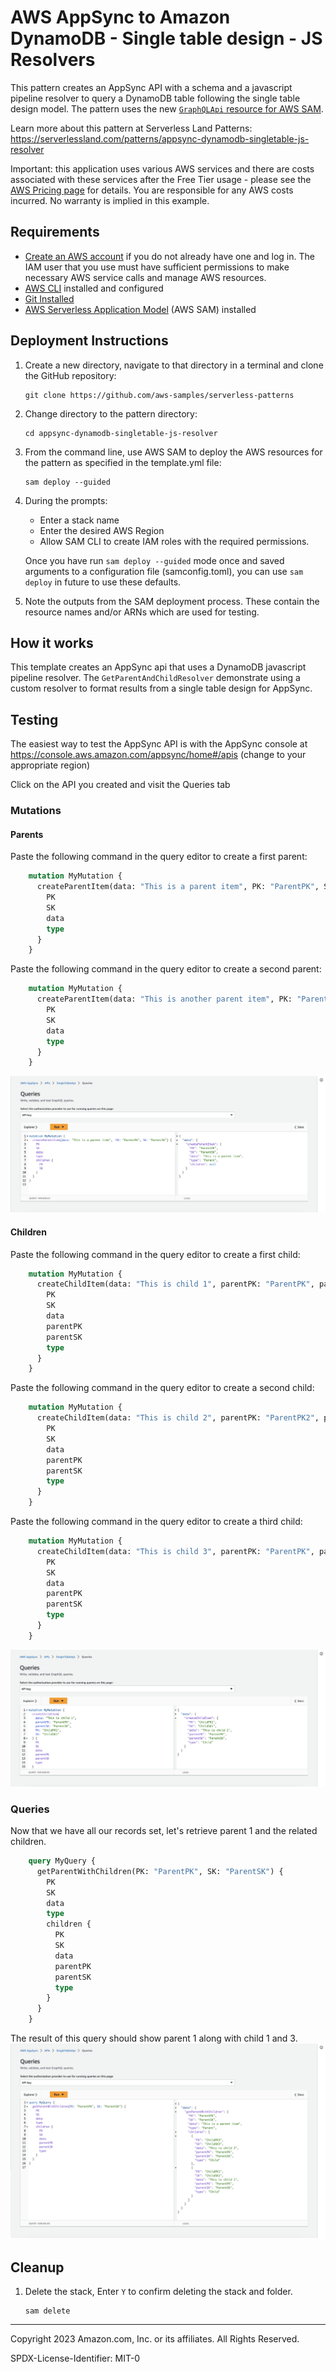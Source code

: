 # AWS AppSync to Amazon DynamoDB - Single table design - JS Resolvers

This pattern creates an AppSync API with a schema and a javascript pipeline resolver to query a DynamoDB table following the single table design model. The pattern uses the new [`GraphQLApi` resource for AWS SAM](https://docs.aws.amazon.com/serverless-application-model/latest/developerguide/sam-resource-graphqlapi.html).

Learn more about this pattern at Serverless Land Patterns: https://serverlessland.com/patterns/appsync-dynamodb-singletable-js-resolver

Important: this application uses various AWS services and there are costs associated with these services after the Free Tier usage - please see the [AWS Pricing page](https://aws.amazon.com/pricing/) for details. You are responsible for any AWS costs incurred. No warranty is implied in this example.

## Requirements

* [Create an AWS account](https://portal.aws.amazon.com/gp/aws/developer/registration/index.html) if you do not already have one and log in. The IAM user that you use must have sufficient permissions to make necessary AWS service calls and manage AWS resources.
* [AWS CLI](https://docs.aws.amazon.com/cli/latest/userguide/install-cliv2.html) installed and configured
* [Git Installed](https://git-scm.com/book/en/v2/Getting-Started-Installing-Git)
* [AWS Serverless Application Model](https://docs.aws.amazon.com/serverless-application-model/latest/developerguide/serverless-sam-cli-install.html) (AWS SAM) installed

## Deployment Instructions

1. Create a new directory, navigate to that directory in a terminal and clone the GitHub repository:
    ``` 
    git clone https://github.com/aws-samples/serverless-patterns
    ```
1. Change directory to the pattern directory:
    ```
    cd appsync-dynamodb-singletable-js-resolver
    ```
1. From the command line, use AWS SAM to deploy the AWS resources for the pattern as specified in the template.yml file:
    ```
    sam deploy --guided
    ```
1. During the prompts:
    * Enter a stack name
    * Enter the desired AWS Region
    * Allow SAM CLI to create IAM roles with the required permissions.

    Once you have run `sam deploy --guided` mode once and saved arguments to a configuration file (samconfig.toml), you can use `sam deploy` in future to use these defaults.

1. Note the outputs from the SAM deployment process. These contain the resource names and/or ARNs which are used for testing.

## How it works

This template creates an AppSync api that uses a DynamoDB javascript pipeline resolver. The `GetParentAndChildResolver` demonstrate using a custom resolver to format results from a single table design for AppSync.

## Testing

The easiest way to test the AppSync API is with the AppSync console at https://console.aws.amazon.com/appsync/home#/apis (change to your appropriate region)

Click on the API you created and visit the Queries tab

### Mutations

#### Parents
Paste the following command in the query editor to create a first parent:
```graphql
    mutation MyMutation {
      createParentItem(data: "This is a parent item", PK: "ParentPK", SK: "ParentSK") {
        PK
        SK
        data
        type
      }
    }
```
Paste the following command in the query editor to create a second parent:
```graphql
    mutation MyMutation {
      createParentItem(data: "This is another parent item", PK: "ParentPK2", SK: "ParentSK2") {
        PK
        SK
        data
        type
      }
    }
```
![mutation-parents](./images/mutation-create-parent-item.png)


#### Children
Paste the following command in the query editor to create a first child:
```graphql
    mutation MyMutation {
      createChildItem(data: "This is child 1", parentPK: "ParentPK", parentSK: "ParentSK", PK: "ChildPK1", SK: "ChildSK1") {
        PK
        SK
        data
        parentPK
        parentSK
        type
      }
    }
```
Paste the following command in the query editor to create a second child:
```graphql
    mutation MyMutation {
      createChildItem(data: "This is child 2", parentPK: "ParentPK2", parentSK: "ParentSK2", PK: "ChildPK2", SK: "ChildSK2") {
        PK
        SK
        data
        parentPK
        parentSK
        type
      }
    }
```
Paste the following command in the query editor to create a third child:
```graphql
    mutation MyMutation {
      createChildItem(data: "This is child 3", parentPK: "ParentPK", parentSK: "ParentSK", PK: "ChildPK3", SK: "ChildSK3") {
        PK
        SK
        data
        parentPK
        parentSK
        type
      }
    }
```
![mutation-children](./images/mutation-create-child-item.png)

### Queries
Now that we have all our records set, let's retrieve parent 1 and the related children.
```graphql
    query MyQuery {
      getParentWithChildren(PK: "ParentPK", SK: "ParentSK") {
        PK
        SK
        data
        type
        children {
          PK
          SK
          data
          parentPK
          parentSK
          type
        }
      }
    }
```
The result of this query should show parent 1 along with child 1 and 3.
![query](./images/query-get-parent-with-children.png)

## Cleanup
 
1. Delete the stack, Enter `Y` to confirm deleting the stack and folder.
    ```
    sam delete
    ```
----
Copyright 2023 Amazon.com, Inc. or its affiliates. All Rights Reserved.

SPDX-License-Identifier: MIT-0

